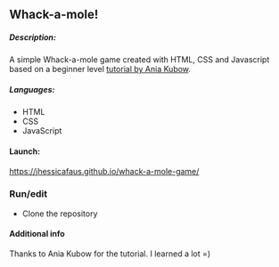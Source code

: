 ## Whack-a-mole!

##### Description:

A simple Whack-a-mole game created with HTML, CSS and Javascript based on a beginner level [tutorial by Ania Kubow](https://www.youtube.com/watch?v=rJU3tHLgb_c). 

##### Languages:

* HTML
* CSS
* JavaScript

#### Launch:
https://jhessicafaus.github.io/whack-a-mole-game/

### Run/edit

* Clone the repository

#### Additional info

Thanks to Ania Kubow for the tutorial.
I learned a lot =)
